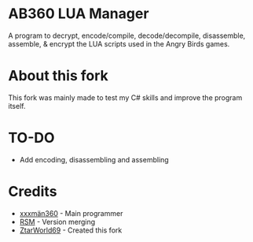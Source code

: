 # AB360 LUA Manager
A program to decrypt, encode/compile, decode/decompile, disassemble, assemble, & encrypt the LUA scripts used in the Angry Birds games.

# About this fork
This fork was mainly made to test my C# skills and improve the program itself.

# TO-DO
* Add encoding, disassembling and assembling

# Credits
* [xxxmän360](https://github.com/xxxman360) - Main programmer
* [RSM](https://github.com/giroletm) - Version merging
* [ZtarWorld69](https://github.com/ZtarWorld69) - Created this fork
